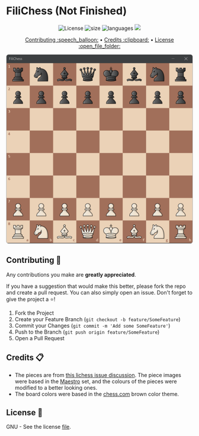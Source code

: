 # FiliChess (Not Finished)

<!-- Repo Badges -->
<div id="badges" align="center">
  <a> <img src="https://img.shields.io/github/license/filipondios/filichess" alt="License"/> </a>
  <a> <img src="https://img.shields.io/github/repo-size/filipondios/filichess" alt="size"> </a>
  <a> <img src="https://img.shields.io/github/languages/top/filipondios/filichess" alt="languages"> </a>
  <a> <img src="https://img.shields.io/github/last-commit/filipondios/filichess"> </a>
</div>

<!-- Quick Link -->
<p align="center">
  <a href="#contrib">Contributing :speech_balloon:</a> •
  <a href="#credits">Credits :clipboard:</a> •
  <a href="#license">License :open_file_folder:</a>
</p>

<!-- App preview -->
<div align="center">
  <img src =".readmefiles/preview.png" width="600">
</div>


<a name="contrib"></a>
## Contributing :speech_balloon:

Any contributions you make are **greatly appreciated**.

If you have a suggestion that would make this better, please fork the repo and create a pull request. You can also simply open an issue. Don't forget to give the project a :star:!

1. Fork the Project
2. Create your Feature Branch (`git checkout -b feature/SomeFeature`)
3. Commit your Changes (`git commit -m 'Add some SomeFeature'`)
4. Push to the Branch (`git push origin feature/SomeFeature`)
5. Open a Pull Request
  
<!-- Credits -->
<a name="credits"></a>
## Credits :clipboard:
- The pieces are from <a href="https://github.com/lichess-org/lila/issues/5534">this lichess issue discussion</a>. The piece images were based in the <a href="https://objects.githubusercontent.com/github-production-repository-file-5c1aeb/3507455/3737894?X-Amz-Algorithm=AWS4-HMAC-SHA256&X-Amz-Credential=AKIAIWNJYAX4CSVEH53A%2F20230105%2Fus-east-1%2Fs3%2Faws4_request&X-Amz-Date=20230105T143525Z&X-Amz-Expires=300&X-Amz-Signature=1c9cdfa39ff16a773421ca7f895d9721ccde0f889983503c06e2461dac866a51&X-Amz-SignedHeaders=host&actor_id=91225771&key_id=0&repo_id=3507455&response-content-disposition=attachment%3Bfilename%3Dmaestro.zip&response-content-type=application%2Fx-zip-compressed">Maestro</a> set, and the colours of the pieces were modified to a better looking ones.
- The board colors were based in the <a href="https://www.chess.com">chess.com</a> brown color theme.

<!-- License -->
<a name="license"></a>
## License :open_file_folder:
GNU - See the license <a href="LICENSE">file</a>.
